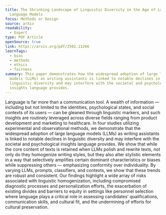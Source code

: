 ```yaml
---
title: The Shrinking Landscape of Linguistic Diversity in the Age of Large
  Language Models
focus: Methods or Design
source: arXiv
readability:
  - Expert
type: PDF Article
openSource: true
link: https://arxiv.org/pdf/2502.11266
learnTags:
  - bias
  - methods
  - ethics
  - fairness
summary: This paper demonstrates how the widespread adoption of large language
  models (LLMs) as writing assistants is linked to notable declines in
  linguistic diversity and may interfere with the societal and psychological
  insights language provides.
---
```

Language is far more than a communication tool. A wealth of information — including but not limited to the identities, psychological states, and social contexts of its users — can be gleaned through linguistic markers, and such insights are routinely leveraged across diverse fields ranging from product development and marketing to healthcare. In four studies utilizing experimental and observational methods, we demonstrate that the widespread adoption of large language models (LLMs) as writing assistants is linked to notable declines in linguistic diversity and may interfere with the societal and psychological insights language provides. We show that while the core content of texts is retained when LLMs polish and rewrite texts, not only do they homogenize writing styles, but they also alter stylistic elements in a way that selectively amplifies certain dominant characteristics or biases while suppressing others — emphasizing conformity over individuality. By varying LLMs, prompts, classifiers, and contexts, we show that these trends are robust and consistent. Our findings highlight a wide array of risks associated with linguistic homogenization, including compromised diagnostic processes and personalization efforts, the exacerbation of existing divides and barriers to equity in settings like personnel selection where language plays a critical role in assessing candidates’ qualifications, communication skills, and cultural fit, and the undermining of efforts for cultural preservation.
